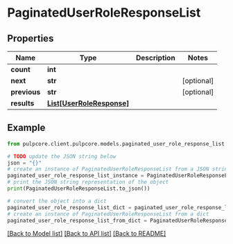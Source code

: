 # PaginatedUserRoleResponseList


## Properties

Name | Type | Description | Notes
------------ | ------------- | ------------- | -------------
**count** | **int** |  | 
**next** | **str** |  | [optional] 
**previous** | **str** |  | [optional] 
**results** | [**List[UserRoleResponse]**](UserRoleResponse.md) |  | 

## Example

```python
from pulpcore.client.pulpcore.models.paginated_user_role_response_list import PaginatedUserRoleResponseList

# TODO update the JSON string below
json = "{}"
# create an instance of PaginatedUserRoleResponseList from a JSON string
paginated_user_role_response_list_instance = PaginatedUserRoleResponseList.from_json(json)
# print the JSON string representation of the object
print(PaginatedUserRoleResponseList.to_json())

# convert the object into a dict
paginated_user_role_response_list_dict = paginated_user_role_response_list_instance.to_dict()
# create an instance of PaginatedUserRoleResponseList from a dict
paginated_user_role_response_list_from_dict = PaginatedUserRoleResponseList.from_dict(paginated_user_role_response_list_dict)
```
[[Back to Model list]](../README.md#documentation-for-models) [[Back to API list]](../README.md#documentation-for-api-endpoints) [[Back to README]](../README.md)


